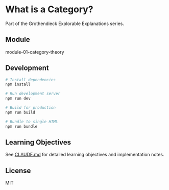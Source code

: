 # What is a Category?

Part of the Grothendieck Explorable Explanations series.

## Module

module-01-category-theory

## Development

```bash
# Install dependencies
npm install

# Run development server
npm run dev

# Build for production
npm run build

# Bundle to single HTML
npm run bundle
```

## Learning Objectives

See [CLAUDE.md](./CLAUDE.md) for detailed learning objectives and implementation notes.

## License

MIT

